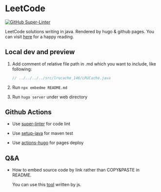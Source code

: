 # LeetCode

[![GitHub Super-Linter](https://github.com/NoSugarCoffee/leetcode/workflows/Lint%20Code%20Base/badge.svg)](https://github.com/marketplace/actions/super-linter)

LeetCode solutions writing in java. Rendered by hugo & github pages.
You can visit [here](https://nosugarcoffee.github.io/leetcode) for a happy reading.

## Local dev and preview

1. Add comment of relative file path in .md which you want to include, like following:

    ```java
    // ../../../../src/lrucache_146/LRUCache.java
    ```

2. Run `npx embedme README.md`

3. Run `hugo server` under web directory

## Github Actions

- Use [super-linter](https://github.com/github/super-linter) for code lint

- Use [setup-java](https://docs.github.com/en/actions/guides/building-and-testing-java-with-maven) for maven test

- Use [actions-hugo](https://github.com/peaceiris/actions-hugo) for pages deploy



## Q&A

- How to embed source code by link rather than COPY&PASTE in README.

  You can use this [tool](https://github.com/zakhenry/embedme) written by js.